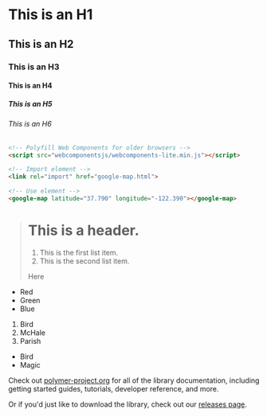# This is an H1

## This is an H2

### This is an H3

#### This is an H4

##### This is an H5

###### This is an H6

```html
<!-- Polyfill Web Components for older browsers -->
<script src="webcomponentsjs/webcomponents-lite.min.js"></script>

<!-- Import element -->
<link rel="import" href="google-map.html">

<!-- Use element -->
<google-map latitude="37.790" longitude="-122.390"></google-map>
```
> #  This is a header.
> 
> 1.   This is the first list item.
> 2.   This is the second list item.
> 
> Here

+ Red
+ Green
+ Blue

1.  Bird
2.  McHale
3.  Parish

*   Bird
*   Magic

Check out [polymer-project.org](https://www.polymer-project.org) for all of the library documentation, including getting started guides, tutorials, developer reference, and more.

Or if you'd just like to download the library, check out our [releases page](https://github.com/polymer/polymer/releases).

